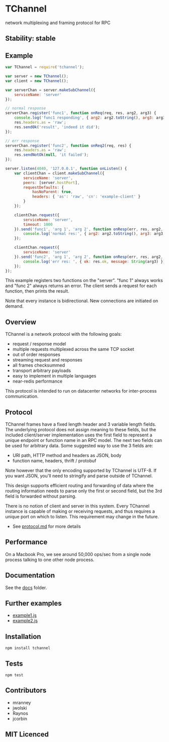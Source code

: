 # TChannel

network multiplexing and framing protocol for RPC

## Stability: stable

## Example

```js
var TChannel = require('tchannel');

var server = new TChannel();
var client = new TChannel();

var serverChan = server.makeSubChannel({
    serviceName: 'server'
});

// normal response
serverChan.register('func1', function onReq(req, res, arg2, arg3) {
    console.log('func1 responding', { arg2: arg2.toString(), arg3: arg3.toString() });
    res.headers.as = 'raw';
    res.sendOk('result', 'indeed it did');
});

// err response
serverChan.register('func2', function onReq2(req, res) {
    res.headers.as = 'raw';
    res.sendNotOk(null, 'it failed');
});

server.listen(4040, '127.0.0.1', function onListen() {
    var clientChan = client.makeSubChannel({
        serviceName: 'server',
        peers: [server.hostPort],
        requestDefaults: {
            hasNoParent: true,
            headers: { 'as': 'raw', 'cn': 'example-client' }
        }
    });

    clientChan.request({
        serviceName: 'server',
        timeout: 1000
    }).send('func1', 'arg 1', 'arg 2', function onResp(err, res, arg2, arg3) {
        console.log('normal res:', { arg2: arg2.toString(), arg3: arg3.toString() });
    });

    clientChan.request({
        serviceName: 'server'
    }).send('func2', 'arg 1', 'arg 2', function onResp(err, res, arg2, arg3) {
        console.log('err res: ', { ok: res.ok, message: String(arg3) });
    });
});
```

This example registers two functions on the "server". "func 1" always works and "func 2" always
returns an error. The client sends a request for each function, then prints the result.

Note that every instance is bidirectional. New connections are initiated on demand.

## Overview

TChannel is a network protocol with the following goals:

 * request / response model
 * multiple requests multiplexed across the same TCP socket
 * out of order responses
 * streaming request and responses
 * all frames checksummed
 * transport arbitrary payloads
 * easy to implement in multiple languages
 * near-redis performance

This protocol is intended to run on datacenter networks for inter-process communication.

## Protocol

TChannel frames have a fixed length header and 3 variable length fields. The underlying protocol
does not assign meaning to these fields, but the included client/server implementation uses
the first field to represent a unique endpoint or function name in an RPC model.
The next two fields can be used for arbitrary data. Some suggested way to use the 3 fields are:

* URI path, HTTP method and headers as JSON, body
* function name, headers, thrift / protobuf

Note however that the only encoding supported by TChannel is UTF-8.  If you want JSON, you'll need
to stringify and parse outside of TChannel.

This design supports efficient routing and forwarding of data where the routing information needs
to parse only the first or second field, but the 3rd field is forwarded without parsing.

There is no notion of client and server in this system. Every TChannel instance is capable of
making or receiving requests, and thus requires a unique port on which to listen. This requirement may
change in the future.

 - See [protocol.md](../docs/protocol.md) for more details

## Performance

On a Macbook Pro, we see around 50,000 ops/sec from a single node process talking to one other node process.

## Documentation

See the [docs](./docs/) folder.

## Further examples

 - [example1.js](examples/example1.js)
 - [example2.js](examples/example2.js)

## Installation

`npm install tchannel`

## Tests

`npm test`

## Contributors

 - mranney
 - jwolski
 - Raynos
 - jcorbin

## MIT Licenced

